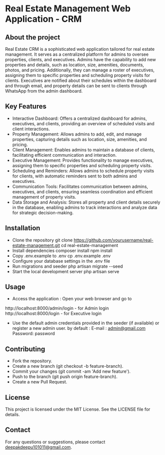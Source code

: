 # Real Estate Management Web Application - CRM

## About the project

Real Estate CRM is a sophisticated web application tailored for real estate management. It serves as a centralized platform for admins to oversee properties, clients, and executives. Admins have the capability to add new properties and details, such as location, size, amenities, documents, photos, and pricing. Additionally, they can manage a roster of executives, assigning them to specific properties and scheduling property visits for clients. Executives are notified about their schedules within the dashboard and through email, and property details can be sent to clients through WhatsApp from the admin dashboard.

## Key Features
- Interactive Dashboard: Offers a centralized dashboard for admins, executives, and clients, providing an overview of scheduled visits and client interactions.
- Property Management: Allows admins to add, edit, and manage properties, capturing details such as location, size, amenities, and pricing.
- Client Management: Enables admins to maintain a database of clients, facilitating efficient communication and interaction.
- Executive Management: Provides functionality to manage executives, assigning them to specific properties and scheduling property visits.
- Scheduling and Reminders: Allows admins to schedule property visits for clients, with automatic reminders sent to both admins and executives.
- Communication Tools: Facilitates communication between admins, executives, and clients, ensuring seamless coordination and efficient management of property visits.
- Data Storage and Analysis: Stores all property and client details securely in the database, enabling admins to track interactions and analyze data for strategic decision-making.

## Installation

- Clone the repository 
git clone https://github.com/yourusername/real-estate-management.git
cd real-estate-management
- Install dependencies
composer install
npm install
- Copy .env.example to .env
cp .env.example .env
- Configure your database settings in the .env file
- Run migrations and seeder 
php artisan migrate --seed
- Start the local development server
php artisan serve

## Usage

- Access the application : Open your web browser and go to 

http://localhost:8000/admin/login  - for Admin login
http://localhost:8000/login  - for Executive login

- Use the default admin credentials provided in the seeder (if available) or register a new admin user.
by default : 
E-mail : admin@gmail.com
Password: password

## Contributing

- Fork the repository.
- Create a new branch (git checkout -b feature-branch).
- Commit your changes (git commit -am 'Add new feature').
- Push to the branch (git push origin feature-branch).
- Create a new Pull Request.

## License
This project is licensed under the MIT License. See the LICENSE file for details.


## Contact

For any questions or suggestions, please contact deepakdeepu101011@gmail.com.

